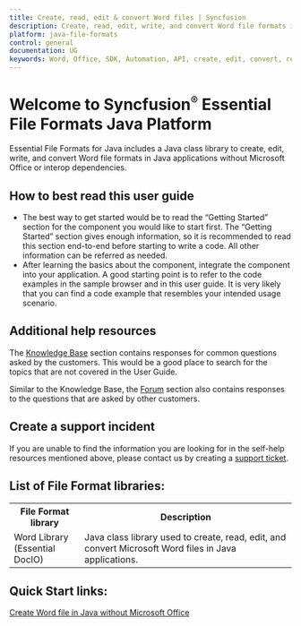 ```yaml
---
title: Create, read, edit & convert Word files | Syncfusion
description: Create, read, edit, write, and convert Word file formats in Java applications without Microsoft Office or interop dependencies.
platform: java-file-formats
control: general
documentation: UG
keywords: Word, Office, SDK, Automation, API, create, edit, convert, read
---
```


# Welcome to Syncfusion<sup style="font-size:70%">&reg;</sup> Essential File Formats Java Platform

Essential File Formats for Java includes a Java class library to create, edit, write, and convert Word file formats in Java applications without Microsoft Office or interop dependencies.

## How to best read this user guide

* The best way to get started would be to read the “Getting Started” section for the component you would like to start first. The “Getting Started” section gives enough information, so it is recommended to read this section end-to-end before starting to write a code. All other information can be referred as needed. 
* After learning the basics about the component, integrate the component into your application. A good starting point is to refer to the code examples in the sample browser and in this user guide. It is very likely that you can find a code example that resembles your intended usage scenario. 

## Additional help resources

The [Knowledge Base](https://support.syncfusion.com/kb) section contains responses for common questions asked by the customers. This would be a good place to search for the topics that are not covered in the User Guide.

Similar to the Knowledge Base, the [Forum](https://www.syncfusion.com/forums/) section also contains responses to the questions that are asked by other customers.

## Create a support incident

If you are unable to find the information you are looking for in the self-help resources mentioned above, please contact us by creating a [support ticket](https://www.syncfusion.com/support/directtrac/incidents).

## List of File Format libraries:

<table>
<tr>
<th width="25%">
File Format library
</th>
<th width="75%">
Description
</th>
</tr>
<tr>
<td>
Word Library (Essential DocIO)
</td>
<td>
Java class library used to create, read, edit, and convert Microsoft Word files in Java applications.
</td>
</tr>
</table>

## Quick Start links:

[Create Word file in Java without Microsoft Office](https://help.syncfusion.com/java-file-formats/word-library/getting-started)
